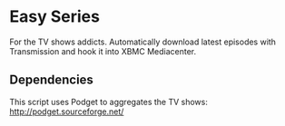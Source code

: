 # Easy Series

For the TV shows addicts. Automatically download latest episodes with Transmission and hook it into XBMC Mediacenter.

## Dependencies

This script uses Podget to aggregates the TV shows: http://podget.sourceforge.net/


